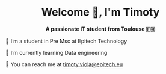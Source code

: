 ## <h1 align="center">Welcome 👋, I'm Timoty</h1>

<!--
**Tmotyy20/Tmotyy20** is a ✨ _special_ ✨ repository because its `README.md` (this file) appears on your GitHub profile.

Here are some ideas to get you started:

- 🔭 I’m currently working on ...
- 🌱 I’m currently learning ...
- 👯 I’m looking to collaborate on ...
- 🤔 I’m looking for help with ...
- 💬 Ask me about ...
- 📫 How to reach me: ...
- 😄 Pronouns: ...
- ⚡ Fun fact: ...
-->


<p align="center"><strong>A passionate IT student from Toulouse 🇫🇷</strong></p>
🏫 I’m a student in Pre Msc at Epitech Technology

🤔 I’m currently learning Data engineering

💬 You can reach me at timoty.viola@epitech.eu
